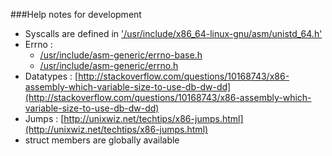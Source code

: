 ###Help notes for development

* Syscalls are defined in ['/usr/include/x86_64-linux-gnu/asm/unistd_64.h'](/usr/include/x86_64-linux-gnu/asm/unistd_64.h)
* Errno : 
	* [/usr/include/asm-generic/errno-base.h](/usr/include/asm-generic/errno-base.h)
	* [/usr/include/asm-generic/errno.h](/usr/include/asm-generic/errno.h)
* Datatypes : [http://stackoverflow.com/questions/10168743/x86-assembly-which-variable-size-to-use-db-dw-dd](http://stackoverflow.com/questions/10168743/x86-assembly-which-variable-size-to-use-db-dw-dd)
* Jumps : [http://unixwiz.net/techtips/x86-jumps.html](http://unixwiz.net/techtips/x86-jumps.html)
* struct members are globally available